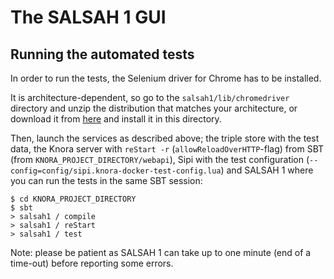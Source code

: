 <!---
Copyright © 2015-2019 the contributors (see Contributors.md).

This file is part of Knora.

Knora is free software: you can redistribute it and/or modify
it under the terms of the GNU Affero General Public License as published
by the Free Software Foundation, either version 3 of the License, or
(at your option) any later version.

Knora is distributed in the hope that it will be useful,
but WITHOUT ANY WARRANTY; without even the implied warranty of
MERCHANTABILITY or FITNESS FOR A PARTICULAR PURPOSE.  See the
GNU Affero General Public License for more details.

You should have received a copy of the GNU Affero General Public
License along with Knora.  If not, see <http://www.gnu.org/licenses/>.
-->

# The SALSAH 1 GUI

## Running the automated tests

In order to run the tests, the Selenium driver for Chrome has to be
installed.

It is architecture-dependent, so go to the `salsah1/lib/chromedriver`
directory and unzip the distribution that matches your architecture, or
download it from
[here](https://sites.google.com/a/chromium.org/chromedriver/downloads)
and install it in this directory.

Then, launch the services as described above; the triple store with the
test data, the Knora server with `reStart -r` (`allowReloadOverHTTP`-flag) from SBT (from ``KNORA_PROJECT_DIRECTORY/webapi``), Sipi
with the test configuration (`--config=config/sipi.knora-docker-test-config.lua`) and SALSAH 1 where you can run the tests in
the same SBT session:

```
$ cd KNORA_PROJECT_DIRECTORY
$ sbt
> salsah1 / compile
> salsah1 / reStart
> salsah1 / test
```

Note: please be patient as SALSAH 1 can take up to one minute (end of a
time-out) before reporting some errors.
